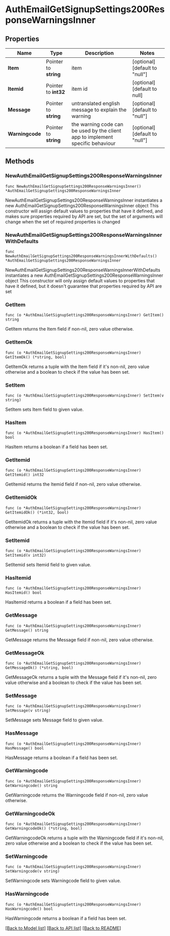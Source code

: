 # AuthEmailGetSignupSettings200ResponseWarningsInner

## Properties

Name | Type | Description | Notes
------------ | ------------- | ------------- | -------------
**Item** | Pointer to **string** | item | [optional] [default to "null"]
**Itemid** | Pointer to **int32** | item id | [optional] [default to null]
**Message** | Pointer to **string** | untranslated english message to explain the warning | [optional] [default to "null"]
**Warningcode** | Pointer to **string** | the warning code can be used by the client app to implement specific behaviour | [optional] [default to "null"]

## Methods

### NewAuthEmailGetSignupSettings200ResponseWarningsInner

`func NewAuthEmailGetSignupSettings200ResponseWarningsInner() *AuthEmailGetSignupSettings200ResponseWarningsInner`

NewAuthEmailGetSignupSettings200ResponseWarningsInner instantiates a new AuthEmailGetSignupSettings200ResponseWarningsInner object
This constructor will assign default values to properties that have it defined,
and makes sure properties required by API are set, but the set of arguments
will change when the set of required properties is changed

### NewAuthEmailGetSignupSettings200ResponseWarningsInnerWithDefaults

`func NewAuthEmailGetSignupSettings200ResponseWarningsInnerWithDefaults() *AuthEmailGetSignupSettings200ResponseWarningsInner`

NewAuthEmailGetSignupSettings200ResponseWarningsInnerWithDefaults instantiates a new AuthEmailGetSignupSettings200ResponseWarningsInner object
This constructor will only assign default values to properties that have it defined,
but it doesn't guarantee that properties required by API are set

### GetItem

`func (o *AuthEmailGetSignupSettings200ResponseWarningsInner) GetItem() string`

GetItem returns the Item field if non-nil, zero value otherwise.

### GetItemOk

`func (o *AuthEmailGetSignupSettings200ResponseWarningsInner) GetItemOk() (*string, bool)`

GetItemOk returns a tuple with the Item field if it's non-nil, zero value otherwise
and a boolean to check if the value has been set.

### SetItem

`func (o *AuthEmailGetSignupSettings200ResponseWarningsInner) SetItem(v string)`

SetItem sets Item field to given value.

### HasItem

`func (o *AuthEmailGetSignupSettings200ResponseWarningsInner) HasItem() bool`

HasItem returns a boolean if a field has been set.

### GetItemid

`func (o *AuthEmailGetSignupSettings200ResponseWarningsInner) GetItemid() int32`

GetItemid returns the Itemid field if non-nil, zero value otherwise.

### GetItemidOk

`func (o *AuthEmailGetSignupSettings200ResponseWarningsInner) GetItemidOk() (*int32, bool)`

GetItemidOk returns a tuple with the Itemid field if it's non-nil, zero value otherwise
and a boolean to check if the value has been set.

### SetItemid

`func (o *AuthEmailGetSignupSettings200ResponseWarningsInner) SetItemid(v int32)`

SetItemid sets Itemid field to given value.

### HasItemid

`func (o *AuthEmailGetSignupSettings200ResponseWarningsInner) HasItemid() bool`

HasItemid returns a boolean if a field has been set.

### GetMessage

`func (o *AuthEmailGetSignupSettings200ResponseWarningsInner) GetMessage() string`

GetMessage returns the Message field if non-nil, zero value otherwise.

### GetMessageOk

`func (o *AuthEmailGetSignupSettings200ResponseWarningsInner) GetMessageOk() (*string, bool)`

GetMessageOk returns a tuple with the Message field if it's non-nil, zero value otherwise
and a boolean to check if the value has been set.

### SetMessage

`func (o *AuthEmailGetSignupSettings200ResponseWarningsInner) SetMessage(v string)`

SetMessage sets Message field to given value.

### HasMessage

`func (o *AuthEmailGetSignupSettings200ResponseWarningsInner) HasMessage() bool`

HasMessage returns a boolean if a field has been set.

### GetWarningcode

`func (o *AuthEmailGetSignupSettings200ResponseWarningsInner) GetWarningcode() string`

GetWarningcode returns the Warningcode field if non-nil, zero value otherwise.

### GetWarningcodeOk

`func (o *AuthEmailGetSignupSettings200ResponseWarningsInner) GetWarningcodeOk() (*string, bool)`

GetWarningcodeOk returns a tuple with the Warningcode field if it's non-nil, zero value otherwise
and a boolean to check if the value has been set.

### SetWarningcode

`func (o *AuthEmailGetSignupSettings200ResponseWarningsInner) SetWarningcode(v string)`

SetWarningcode sets Warningcode field to given value.

### HasWarningcode

`func (o *AuthEmailGetSignupSettings200ResponseWarningsInner) HasWarningcode() bool`

HasWarningcode returns a boolean if a field has been set.


[[Back to Model list]](../README.md#documentation-for-models) [[Back to API list]](../README.md#documentation-for-api-endpoints) [[Back to README]](../README.md)


